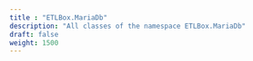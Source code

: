 ```yaml
---
title : "ETLBox.MariaDb"
description: "All classes of the namespace ETLBox.MariaDb"
draft: false
weight: 1500
---
```

